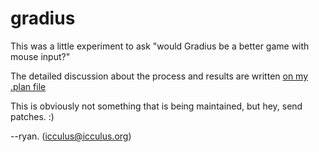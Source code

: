 # gradius

This was a little experiment to ask "would Gradius be a better game with mouse input?"

The detailed discussion about the process and results are written
[on my .plan file](https://icculus.org/finger/icculus?date=2005-08-09&section=otherstuff)

This is obviously not something that is being maintained, but hey, send patches.  :)

--ryan.  (icculus@icculus.org)

